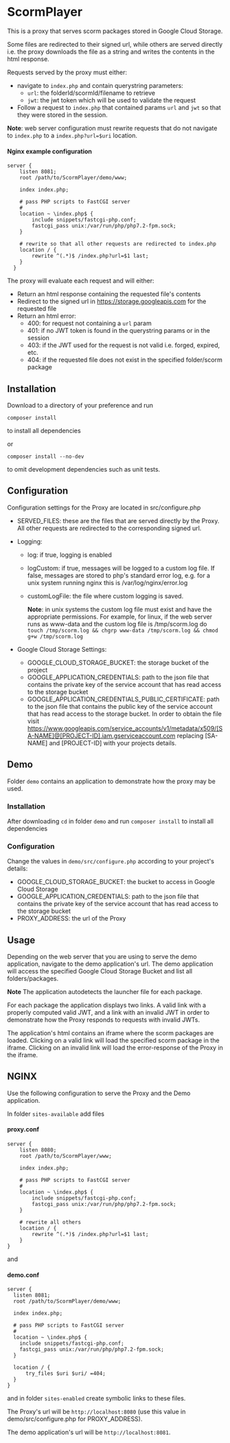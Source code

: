 # ScormPlayer

This is a proxy that serves scorm packages stored in Google Cloud Storage.

Some files are redirected to their signed url, while others are served directly i.e. the proxy downloads the file as a string and writes the contents in the html response.

Requests served by the proxy must either:
 * navigate to `index.php` and contain querystring parameters:
    * `url`: the folderId/scormId/filename to retrieve
    * `jwt`: the jwt token which will be used to validate the request
 * Follow a request to `index.php` that contained params `url` and `jwt` so that they were stored in the session.

**Note**: web server configuration must rewrite requests that do not navigate to `index.php` to a `index.php?url=$uri` location.

#### Nginx example configuration
```
server {          
    listen 8081;
    root /path/to/ScormPlayer/demo/www;

    index index.php;

    # pass PHP scripts to FastCGI server
    #
    location ~ \index.php$ {
        include snippets/fastcgi-php.conf;
        fastcgi_pass unix:/var/run/php/php7.2-fpm.sock;
    }

    # rewrite so that all other requests are redirected to index.php
    location / {
        rewrite ^(.*)$ /index.php?url=$1 last;
    }
  }
```
 
The proxy will evaluate each request and will either:
 * Return an html response containing the requested file's contents
 * Redirect to the signed url in  https://storage.googleapis.com for the requested file
 * Return an html error:
    * 400: for request not containing a `url` param
    * 401: if no JWT token is found in the querystring params or in the session
    * 403: if the JWT used for the request is not valid i.e. forged, expired, etc.
    * 404: if the requested file does not exist in the specified folder/scorm package

## Installation

Download to a directory of your preference and run
```
composer install
```
to install all dependencies

or

```
composer install --no-dev
```

to omit development dependencies such as unit tests.

## Configuration
Configuration settings for the Proxy are located in src/configure.php
* SERVED_FILES: these are the files that are served directly by the Proxy. All other requests are redirected to the corresponding signed url.
* Logging:
    * log: if true, logging is enabled
    * logCustom: if true, messages will be logged to a custom log file. If false, messages are stored to php's standard error log, e.g. for a unix system running nginx this is /var/log/nginx/error.log
    * customLogFile: the file where custom logging is saved. 
    
        **Note**: in unix systems the custom log file must exist and have the appropriate permissions. For example, for linux, if the web server runs as www-data and the custom log file is /tmp/scorm.log do ```touch /tmp/scorm.log && chgrp www-data /tmp/scorm.log && chmod g+w /tmp/scorm.log```

* Google Cloud Storage Settings:
    * GOOGLE_CLOUD_STORAGE_BUCKET: the storage bucket of the project
    * GOOGLE_APPLICATION_CREDENTIALS: path to the json file that contains the private key of the service account that has read access to the storage bucket
    * GOOGLE_APPLICATION_CREDENTIALS_PUBLIC_CERTIFICATE: path to the json file that contains the public key of the service account that has read access to the storage bucket. In order to obtain the file visit https://www.googleapis.com/service_accounts/v1/metadata/x509/[SA-NAME]@[PROJECT-ID].iam.gserviceaccount.com replacing [SA-NAME] and [PROJECT-ID] with your projects details.

## Demo

Folder `demo` contains an application to demonstrate how the proxy may be used.

### Installation
After downloading ```cd``` in folder `demo` and run ```composer install``` to install all dependencies

### Configuration
Change the values in `demo/src/configure.php` according to your project's details:
* GOOGLE_CLOUD_STORAGE_BUCKET: the bucket to access in Google Cloud Storage
* GOOGLE_APPLICATION_CREDENTIALS: path to the json file that contains the private key of the service account that has read access to the storage bucket
* PROXY_ADDRESS: the url of the Proxy

## Usage
Depending on the web server that you are using to serve the demo application, navigate to the demo application's url. The demo application will access the specified Google Cloud Storage Bucket and list all folders/packages.

**Note** The application autodetects the launcher file for each package.

For each package the application displays two links. A valid link with a properly computed valid JWT, and a link with an invalid JWT in order to demonstrate how the Proxy responds to requests with invalid JWTs.

The application's html contains an iframe where the scorm packages are loaded. Clicking on a valid link will load the specified scorm package in the iframe. Clicking on an invalid link will load the error-response of the Proxy in the iframe.

## NGINX
Use the following configuration to serve the Proxy and the Demo application.

In folder `sites-available` add files
#### proxy.conf
```
server {          
    listen 8080;
    root /path/to/ScormPlayer/www;

    index index.php;

    # pass PHP scripts to FastCGI server
    #
    location ~ \index.php$ {
        include snippets/fastcgi-php.conf;
        fastcgi_pass unix:/var/run/php/php7.2-fpm.sock;
    }

    # rewrite all others
    location / {
        rewrite ^(.*)$ /index.php?url=$1 last;
    }
}
```
and

#### demo.conf
```
server {
  listen 8081;
  root /path/to/ScormPlayer/demo/www;

  index index.php;
  
  # pass PHP scripts to FastCGI server
  #
  location ~ \index.php$ {
    include snippets/fastcgi-php.conf;
    fastcgi_pass unix:/var/run/php/php7.2-fpm.sock;
  }

  location / {
      try_files $uri $uri/ =404;
  }
}
```

and in folder `sites-enabled` create symbolic links to these files.

The Proxy's url will be `http://localhost:8080` (use this value in demo/src/configure.php for PROXY_ADDRESS).

The demo application's url will be `http://localhost:8081`.